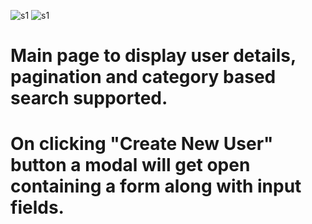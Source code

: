 ![s1](https://github.com/nikhil1998-sharma/TatvaSoft-task/assets/68024086/3496d6d9-c0f3-4f40-abce-c6b4d0a69c03)
![s1](https://github.com/nikhil1998-sharma/TatvaSoft-task/assets/68024086/c6627c68-c60f-4ecb-9e47-a89fb6afa658)

# Main page to display user details, pagination and category based search supported.
# On clicking "Create New User" button a modal will get open containing a form along with input fields.
